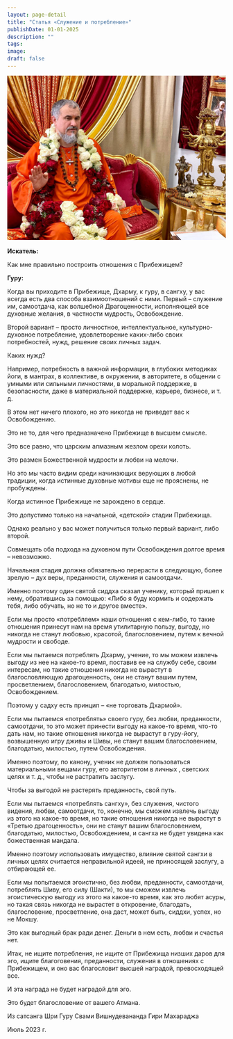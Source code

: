 ```yaml
---
layout: page-detail
title: "Статья «Служение и потребление»"
publishDate: 01-01-2025
description: ""
tags:
image:
draft: false
---
```


![Шри Гуру Свами Вишнудевананда Гири Махарадж](/upload/medialibrary/bbe/bbe1278d34099172bb7c6ff2a6cd8d23.jpg "Шри Гуру Свами Вишнудевананда Гири Махарадж")  

  
**Искатель:** 

 Как мне правильно построить отношения с Прибежищем?

  
**Гуру:** 

 Когда вы приходите в Прибежище, Дхарму, к гуру, в сангху, у вас всегда есть два способа взаимоотношений с ними. Первый – служение им, самоотдача, как волшебной Драгоценности, исполняющей все духовные желания, в частности мудрость, Освобождение.

 Второй вариант – просто личностное, интеллектуальное, культурно-духовное потребление, удовлетворение каких-либо своих потребностей, нужд, решение своих личных задач.

 Каких нужд?

 Например, потребность в важной информации, в глубоких методиках йоги, в мантрах, в коллективе, в окружении, в авторитете, в общении с умными или сильными личностями, в моральной поддержке, в безопасности, даже в материальной поддержке, карьере, бизнесе, и т. д.

 В этом нет ничего плохого, но это никогда не приведет вас к Освобождению.

 Это не то, для чего предназначено Прибежище в высшем смысле.

 Это все равно, что царским алмазным жезлом орехи колоть.

 Это размен Божественной мудрости и любви на мелочи.

 Но это мы часто видим среди начинающих верующих в любой традиции, когда истинные духовные мотивы еще не прояснены, не пробуждены.

 Когда истинное Прибежище не зарождено в сердце.

 Это допустимо только на начальной, «детской» стадии Прибежища.

 Однако реально у вас может получиться только первый вариант, либо второй.

 Совмещать оба подхода на духовном пути Освобождения долгое время – невозможно.

 Начальная стадия должна обязательно перерасти в следующую, более зрелую – дух веры, преданности, служения и самоотдачи.

 Именно поэтому один святой сиддха сказал ученику, который пришел к нему, обратившись за помощью: «Либо я буду кормить и содержать тебя, либо обучать, но не то и другое вместе».

 Если мы просто «потребляем» наши отношения с кем-либо, то такие отношения принесут нам на время утилитарную пользу, выгоду, но никогда не станут любовью, красотой, благословением, путем к вечной мудрости и свободе.

 Если мы пытаемся потреблять Дхарму, учение, то мы можем извлечь выгоду из нее на какое-то время, поставив ее на службу себе, своим интересам, но такие отношения никогда не вырастут в благословляющую драгоценность, они не станут вашим путем, просветлением, благословением, благодатью, милостью, Освобождением.

 Поэтому у садху есть принцип – «не торговать Дхармой».

 Если мы пытаемся «потреблять» своего гуру, без любви, преданности, самоотдачи, то это может принести выгоду на какое-то время, что-то дать нам, но такие отношения никогда не вырастут в гуру-йогу, возвышенную игру дживы и Шивы, не станут вашим благословением, благодатью, милостью, путем Освобождения.

 Именно поэтому, по канону, ученик не должен пользоваться материальными вещами гуру, его авторитетом в личных , светских целях и т. д., чтобы не растратить заслугу.

 Чтобы за выгодой не растерять преданность, свой путь.

 Если мы пытаемся «потреблять сангху», без служения, чистого видения, любви, самоотдачи, то, конечно, мы сможем извлечь выгоду из этого на какое-то время, но такие отношения никогда не вырастут в «Третью драгоценность», они не станут вашим благословением, благодатью, милостью, Освобождением, и сангха не будет увидена как божественная мандала.

 Именно поэтому использовать имущество, влияние святой сангхи в личных целях считается неправильной идеей, не приносящей заслугу, а отбирающей ее.

 Если мы попытаемся эгоистично, без любви, преданности, самоотдачи, потреблять Шиву, его силу (Шакти), то мы сможем извлечь эгоистическую выгоду из этого на какое-то время, как это любят асуры, но такая связь никогда не вырастет в откровение, благодать, благословение, просветление, она даст, может быть, сиддхи, успех, но не Мокшу.

 Это как выгодный брак ради денег. Деньги в нем есть, любви и счастья нет.

 Итак, не ищите потребления, не ищите от Прибежища низших даров для эго, ищите благоговения, преданности, служения в отношениях с Прибежищем, и оно вас благословит высшей наградой, превосходящей все.

 И эта награда не будет наградой для эго.

 Это будет благословение от вашего Атмана.

  
 Из сатсанга Шри Гуру Свами Вишнудевананда Гири Махараджа

 Июль 2023 г.

  
